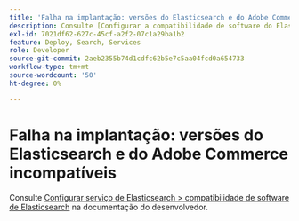 ```yaml
---
title: 'Falha na implantação: versões do Elasticsearch e do Adobe Commerce incompatíveis'
description: Consulte [Configurar a compatibilidade de software do Elasticsearch do Elasticsearch Service &gt;](https://experienceleague.adobe.com/en/docs/commerce-cloud-service/user-guide/configure/service/elasticsearch) na documentação do desenvolvedor.
exl-id: 7021df62-627c-45cf-a2f2-07c1a29ba1b2
feature: Deploy, Search, Services
role: Developer
source-git-commit: 2aeb2355b74d1cdfc62b5e7c5aa04fcd0a654733
workflow-type: tm+mt
source-wordcount: '50'
ht-degree: 0%

---
```


# Falha na implantação: versões do Elasticsearch e do Adobe Commerce incompatíveis

Consulte [Configurar serviço de Elasticsearch > compatibilidade de software de Elasticsearch](https://experienceleague.adobe.com/en/docs/commerce-cloud-service/user-guide/configure/service/elasticsearch) na documentação do desenvolvedor.
